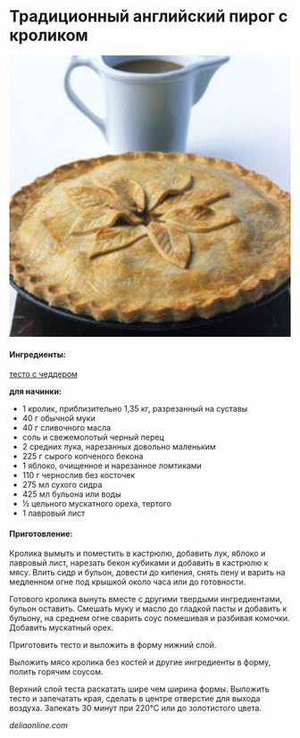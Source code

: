 ﻿---
image: ../pics/rabbit-pie01-24711.jpg
---
# Традиционный английский пирог с кроликом

![Традиционный английский пирог с кроликом](../pics/rabbit-pie01-24711.jpg)

#### Ингредиенты:

[тесто с чеддером](https://mars9n9.github.io/cakes/)

 **для начинки:**

* 1 кролик, приблизительно 1,35 кг, разрезанный на суставы
* 40 г обычной муки
* 40 г сливочного масла
* соль и свежемолотый черный перец
* 2 средних лука, нарезанных довольно маленьким
* 225 г сырого копченого бекона
* 1 яблоко, очищенное и нарезанное ломтиками
* 110 г чернослив без косточек
* 275 мл сухого сидра
* 425 мл бульона или воды
* ½ цельного мускатного ореха, тертого
* 1 лавровый лист

#### Приготовление:

Кролика вымыть и поместить в кастрюлю, добавить лук, яблоко и лавровый лист, нарезать бекон кубиками и добавить в кастрюлю к мясу. Влить сидр и бульон, довести до кипения, снять пену и варить на медленном огне под крышкой около часа или до готовности.

Готового кролика вынуть вместе с другими твердыми ингредиентами, бульон оставить. Смешать муку и масло до гладкой пасты и добавить к бульону, на среднем огне сварить соус помешивая и разбивая комочки. Добавить мускатный орех.

Приготовить тесто и выложить в форму нижний слой.

Выложить мясо кролика без костей и другие ингредиенты в форму, полить горячим соусом.

Верхний слой теста раскатать шире чем ширина формы. Выложить тесто и запечатать края, сделать в центре отверстие для выхода воздуха. Запекать 30 минут при 220°C или до золотистого цвета.

*deliaonline.com*

